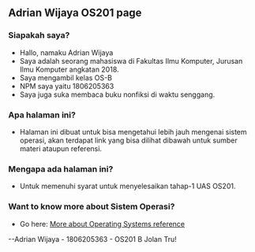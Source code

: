 Adrian Wijaya OS201 page
----

### Siapakah saya?

* Hallo, namaku Adrian Wijaya
* Saya adalah seorang mahasiswa di Fakultas Ilmu Komputer, Jurusan Ilmu Komputer angkatan
  2018.
* Saya mengambil kelas OS-B
* NPM saya yaitu 1806205363
* Saya juga suka membaca buku nonfiksi di waktu senggang.

### Apa halaman ini?
* Halaman ini dibuat untuk bisa mengetahui lebih jauh mengenai sistem operasi, akan terdapat link yang bisa dilihat dibawah untuk sumber materi ataupun referensi.

### Mengapa ada halaman ini?
* Untuk memenuhi syarat untuk menyelesaikan tahap-1 UAS OS201.

### Want to know more about Sistem Operasi?
* Go here: [More about Operating Systems reference](URLs/)

--Adrian Wijaya - 1806205363 - OS201 B
Jolan Tru!
